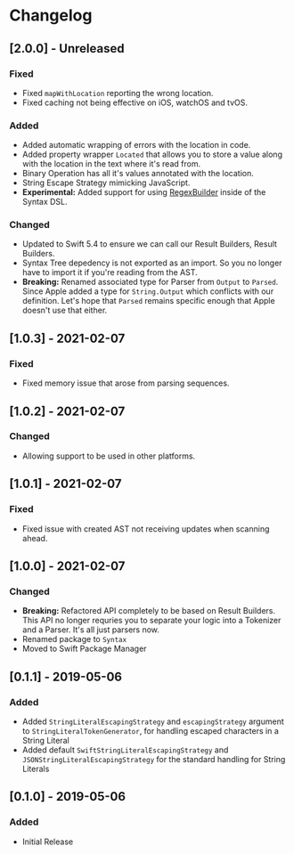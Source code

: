 # Changelog
## [2.0.0] - Unreleased
### Fixed
- Fixed `mapWithLocation` reporting the wrong location.
- Fixed caching not being effective on iOS, watchOS and tvOS. 

### Added
- Added automatic wrapping of errors with the location in code.
- Added property wrapper `Located` that allows you to store a value along with the location in the text where it's read from.
- Binary Operation has all it's values annotated with the location.
- String Escape Strategy mimicking JavaScript.
- **Experimental:** Added support for using [RegexBuilder](https://developer.apple.com/documentation/RegexBuilder) inside of the Syntax DSL.

### Changed
- Updated to Swift 5.4 to ensure we can call our Result Builders, Result Builders.
- Syntax Tree depedency is not exported as an import. So you no longer have to import it if you're reading from the AST.
- **Breaking:** Renamed associated type for Parser from `Output` to `Parsed`. Since Apple added a type for `String.Output` which conflicts with our definition. Let's hope that `Parsed` remains specific enough that Apple doesn't use that either.

## [1.0.3] - 2021-02-07
### Fixed
- Fixed memory issue that arose from parsing sequences.

## [1.0.2] - 2021-02-07
### Changed
- Allowing support to be used in other platforms.

## [1.0.1] - 2021-02-07
### Fixed
- Fixed issue with created AST not receiving updates when scanning ahead. 

## [1.0.0] - 2021-02-07
### Changed
- **Breaking:** Refactored API completely to be based on Result Builders. This API no longer requries you to separate your logic into a Tokenizer and a Parser. It's all just parsers now.
- Renamed package to `Syntax`
- Moved to Swift Package Manager

## [0.1.1] - 2019-05-06
### Added
- Added `StringLiteralEscapingStrategy` and `escapingStrategy` argument to `StringLiteralTokenGenerator`, for handling escaped characters in a String Literal
- Added default `SwiftStringLiteralEscapingStrategy` and `JSONStringLiteralEscapingStrategy` for the standard handling for String Literals

## [0.1.0] - 2019-05-06
### Added
- Initial Release
